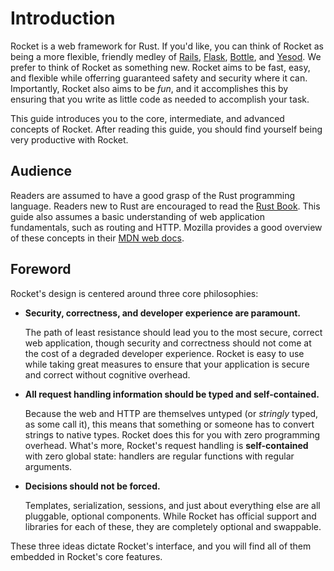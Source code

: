 # Introduction

Rocket is a web framework for Rust. If you'd like, you can think of Rocket as
being a more flexible, friendly medley of [Rails](http://rubyonrails.org),
[Flask](http://flask.pocoo.org/),
[Bottle](http://bottlepy.org/docs/dev/index.html), and
[Yesod](http://www.yesodweb.com/). We prefer to think of Rocket as something
new. Rocket aims to be fast, easy, and flexible while offerring guaranteed
safety and security where it can. Importantly, Rocket also aims to be _fun_, and
it accomplishes this by ensuring that you write as little code as needed to
accomplish your task.

This guide introduces you to the core, intermediate, and advanced concepts of
Rocket. After reading this guide, you should find yourself being very
productive with Rocket.

## Audience

Readers are assumed to have a good grasp of the Rust programming language.
Readers new to Rust are encouraged to read the [Rust
Book](https://doc.rust-lang.org/book/). This guide also assumes a basic
understanding of web application fundamentals, such as routing and HTTP. Mozilla
provides a good overview of these concepts in their [MDN web docs].

[MDN web docs]: https://developer.mozilla.org/en-US/docs/Web/HTTP

## Foreword

Rocket's design is centered around three core philosophies:

  * **Security, correctness, and developer experience are paramount.**

    The path of least resistance should lead you to the most secure, correct web
    application, though security and correctness should not come at the cost of
    a degraded developer experience. Rocket is easy to use while taking great
    measures to ensure that your application is secure and correct without
    cognitive overhead.

  * **All request handling information should be typed and self-contained.**

    Because the web and HTTP are themselves untyped (or _stringly_ typed, as
    some call it), this means that something or someone has to convert strings
    to native types. Rocket does this for you with zero programming overhead.
    What's more, Rocket's request handling is **self-contained** with zero
    global state: handlers are regular functions with regular arguments.

  * **Decisions should not be forced.**

    Templates, serialization, sessions, and just about everything else are all
    pluggable, optional components. While Rocket has official support and
    libraries for each of these, they are completely optional and swappable.

These three ideas dictate Rocket's interface, and you will find all of them
embedded in Rocket's core features.
